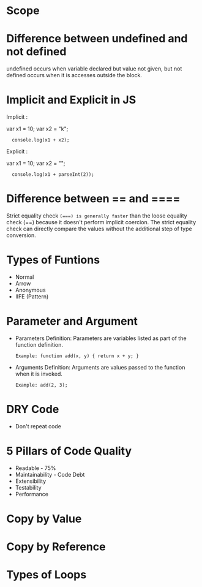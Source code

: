# Scope

# Difference between undefined and not defined

undefined occurs when variable declared but value not given, but not defined occurs when it is accesses outside the block.

# Implicit and Explicit in JS

Implicit :

var x1 = 10;
var x2 = "k";

      console.log(x1 + x2);

Explicit :

var x1 = 10;
var x2 = "";

      console.log(x1 + parseInt(2));

# Difference between == and ====

Strict equality check `(===) is generally faster` than the loose equality check (==) because it doesn't perform implicit coercion. The strict equality check can directly compare the values without the additional step of type conversion.

# Types of Funtions

- Normal
- Arrow
- Anonymous
- IIFE (Pattern)

# Parameter and Argument

- Parameters
  Definition: Parameters are variables listed as part of the function definition.

  `Example: function add(x, y) { return x + y; }`

- Arguments
  Definition: Arguments are values passed to the function when it is invoked.

  `Example: add(2, 3);`

# DRY Code

- Don't repeat code

# 5 Pillars of Code Quality

- Readable - 75%
- Maintainability - Code Debt
- Extensibility
- Testability
- Performance

# Copy by Value

# Copy by Reference

# Types of Loops

